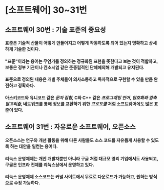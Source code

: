 # [소프트웨어] 30~31번 

## 소프트웨어 30번 : 기술 표준의 중요성
#### **표준**은 기술적 산물이 어떻게 만들어지고 어떻게 작동하도록 되어 있는지 명확하고 상세하게 기술한 것이다.
  
#### "표준"이라는 용어는 무언가를 정의하는 정규화된 표현을 뜻한다고 보는 것이 적합하고, 보통은 정부 기관이나 컨소시엄 같은 준중립적인 단체에의해 개발되고 유지된다. 
  
#### 표준으로 정의된 내용은 개별 주체들이 의사소통하고 독자적으로 구현할 수 있을 만큼 완전하고 정확하다.
  
#### 아스키코드와 유니코드 같은 *문자 집합*, C와 C++ 같은 *프로그래밍 언어*, *암호화와 압축 알고리즘*, 네트워크를 통해 정보를 교환하기 위한 *프로토콜* 처럼 소프트웨어에도 많은 표준이 있다. 
  
  
  
## 소프트웨어 31번 : 자유로운 소프트웨어, 오픈소스
#### 오픈소스는 연구와 개선 활동을 위해 다른 사람들도 소스 코드를 자유롭게 사용할 수 있도록 하는 대안을 일컫는 용어다. 

#### 리눅스 운영체제는 개인 개발자뿐만 아니라 구글 처럼 대규모 영리 기업에서도 사용되고, 구글은 인프라 전체를 리눅스상에서 운영하고 있다. 

#### 리눅스 운영체제 소스코드는 커널 사이트에서 무료로 다운로드가 가능하고, 원하는 방식으로 수정 가능하다.
